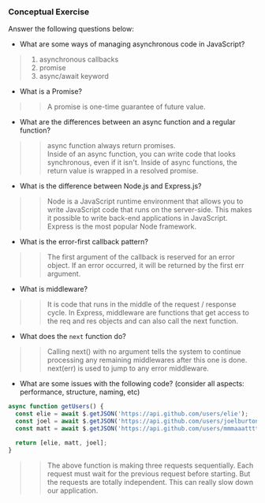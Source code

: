 ### Conceptual Exercise

Answer the following questions below:

- What are some ways of managing asynchronous code in JavaScript?
> 1. asynchronous callbacks
> 2. promise
> 3. async/await keyword
- What is a Promise?
>> A promise is one-time guarantee of future value.
- What are the differences between an async function and a regular function?
>> async function always return promises.   
   Inside of an async function, you can write code that looks synchronous, even if it isn't. 
   Inside of async functions, the return value is wrapped in a resolved promise. 
- What is the difference between Node.js and Express.js?
>> Node is a JavaScript runtime environment that allows you to write JavaScript code that runs on the server-side. This makes it possible to write back-end applications in JavaScript.  
   Express is the most popular Node framework.
- What is the error-first callback pattern?
>> The first argument of the callback is reserved for an error object. If an error occurred, it will be returned by the first err argument. 
- What is middleware?
>> It is code that runs in the middle of the request / response cycle.
   In Express, middleware are functions that get access to the req and res objects and can also call the next function.
- What does the `next` function do?
>> Calling next() with no argument tells the system to continue processing any remaining middlewares after this one is done. next(err) is used to jump to any error middleware.
- What are some issues with the following code? (consider all aspects: performance, structure, naming, etc)

```js
async function getUsers() {
  const elie = await $.getJSON('https://api.github.com/users/elie');
  const joel = await $.getJSON('https://api.github.com/users/joelburton');
  const matt = await $.getJSON('https://api.github.com/users/mmmaaatttttt');

  return [elie, matt, joel];
}
```

>>  The above function is making three requests sequentially. Each request must wait for the previous request before starting. But the requests are totally independent. This can really slow down our application.
